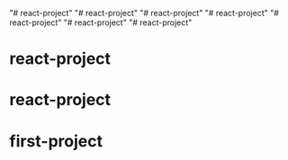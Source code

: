 "# react-project" 
"# react-project" 
"# react-project" 
"# react-project" 
"# react-project" 
"# react-project" 
"# react-project" 
# react-project
# react-project
# first-project
